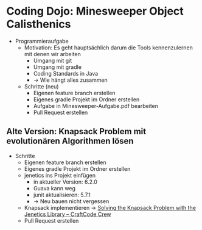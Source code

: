 # Coding Dojo: Minesweeper Object Calisthenics

- Programmieraufgabe
    - Motivation: Es geht hauptsächlich darum die Tools kennenzulernen mit denen wir arbeiten
        - Umgang mit git
        - Umgang mit gradle
        - Coding Standards in Java
        - → Wie hängt alles zusammen
    - Schritte (neu)
        - Eigenen feature branch erstellen
        - Eigenes gradle Projekt im Ordner erstellen
        - Aufgabe in Minesweeper-Aufgabe.pdf bearbeiten
        - Pull Request erstellen

## Alte Version: Knapsack Problem mit evolutionären Algorithmen lösen

- Schritte
    - Eigenen feature branch erstellen
    - Eigenes gradle Projekt im Ordner erstellen
    - jenetics ins Projekt einfügen
        - in aktueller Version: 6.2.0
        - Guava kann weg
        - junit aktualisieren: 5.7.1
        - → Neu bauen nicht vergessen
    - Knapsack implementieren → [ Solving the Knapsack Problem with the Jenetics Library – CraftCode Crew](https://craftcodecrew.com/solving-the-knapsack-problem-with-the-jenetics-library/)
    - Pull Request erstellen
